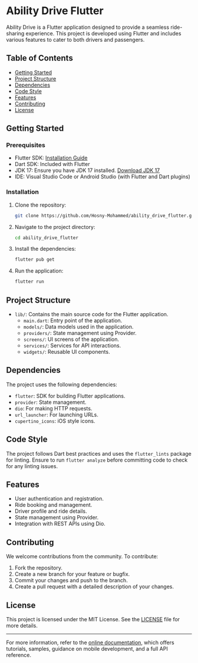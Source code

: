 # Ability Drive Flutter

Ability Drive is a Flutter application designed to provide a seamless ride-sharing experience. This project is developed using Flutter and includes various features to cater to both drivers and passengers.

## Table of Contents
- [Getting Started](#getting-started)
- [Project Structure](#project-structure)
- [Dependencies](#dependencies)
- [Code Style](#code-style)
- [Features](#features)
- [Contributing](#contributing)
- [License](#license)

## Getting Started

### Prerequisites
- Flutter SDK: [Installation Guide](https://flutter.dev/docs/get-started/install)
- Dart SDK: Included with Flutter
- JDK 17: Ensure you have JDK 17 installed. [Download JDK 17](https://www.oracle.com/java/technologies/javase-jdk17-downloads.html)
- IDE: Visual Studio Code or Android Studio (with Flutter and Dart plugins)

### Installation
1. Clone the repository:
    ```bash
    git clone https://github.com/Hosny-Mohammed/ability_drive_flutter.git
    ```
2. Navigate to the project directory:
    ```bash
    cd ability_drive_flutter
    ```
3. Install the dependencies:
    ```bash
    flutter pub get
    ```
4. Run the application:
    ```bash
    flutter run
    ```

## Project Structure
- `lib/`: Contains the main source code for the Flutter application.
  - `main.dart`: Entry point of the application.
  - `models/`: Data models used in the application.
  - `providers/`: State management using Provider.
  - `screens/`: UI screens of the application.
  - `services/`: Services for API interactions.
  - `widgets/`: Reusable UI components.

## Dependencies
The project uses the following dependencies:
- `flutter`: SDK for building Flutter applications.
- `provider`: State management.
- `dio`: For making HTTP requests.
- `url_launcher`: For launching URLs.
- `cupertino_icons`: iOS style icons.

## Code Style
The project follows Dart best practices and uses the `flutter_lints` package for linting. Ensure to run `flutter analyze` before committing code to check for any linting issues.

## Features
- User authentication and registration.
- Ride booking and management.
- Driver profile and ride details.
- State management using Provider.
- Integration with REST APIs using Dio.

## Contributing
We welcome contributions from the community. To contribute:
1. Fork the repository.
2. Create a new branch for your feature or bugfix.
3. Commit your changes and push to the branch.
4. Create a pull request with a detailed description of your changes.

## License
This project is licensed under the MIT License. See the [LICENSE](LICENSE) file for more details.

---

For more information, refer to the [online documentation](https://docs.flutter.dev/), which offers tutorials, samples, guidance on mobile development, and a full API reference.
